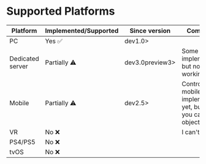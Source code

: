 # Supported Platforms
| Platform         | Implemented/Supported   | Since version | Comment |
| ---------------- | ----------------------- | ------------- | ------- |
| PC               | Yes ✅️                  | dev1.0>       | |
| Dedicated server | Partially :warning:     | dev3.0preview3>       | Some shit is implemented, but not working |
| Mobile           | Partially :warning:     | dev2.5>       | Controls for mobile not implemented yet, but in 2D you can drag objects |
| VR               | No :x:                  |               | I can't test it |
| PS4/PS5          | No :x:                  |               | |
| tvOS             | No :x:                  |               | |
